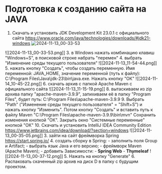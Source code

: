 # Подготовка к созданию сайта на JAVA

1. Скачать и установить JDK Development Kit 23.0.1 с официального сайта https://www.oracle.com/java/technologies/downloads/#jdk21-windows
![2024-11-13_00-33-53](https://github.com/user-attachments/assets/1a07d600-d297-4d31-be7d-e12f190920e7)

![[2024-11-13_00-33-53.png]]
3. в Windows нажать комбинацию клавиш "Windows+S", в поисковой строке набрать "перемен"
4. выбрать "Изменение среды текущего пользователя"
![[2024-11-13_11-54-44.png]]
5. нажать кнопку "Создать", чтобы создать переменную. Имя переменной: JAVA_HOME, значение переменной (путь к файлу): C:\Program Files\Java\jdk-23\bin\java.exe. Нажать кнопку "ОК"
![[2024-11-14_10-45-22.png]]
6. скачать архив с папкой Apache Maven с официального сайта 
![[2024-11-13_11-15-19.png]]
8. вытаскиваем из zip архива папку "apache-maven-3.9.9", запихиваем её в папку "Program Files", будет путь: C:\Program Files\apache-maven-3.9.9
9. Выбрать "Path" ("Изменение среды текущего пользователя" = "Shift+S") и нажать кнопку "Изменить". Потом кнопку "Создать" и вставить путь к файлу Maven "C:\Program Files\apache-maven-3.9.9\bin\mvn" Сохранить изменения кнопкой "ОК". Закрыть окно "Системные переменные" кнопкой "ОК"
10. Скачать и установить IntelliJ IDEA Community Edition https://www.jetbrains.com/idea/download/?section=windows
![[2024-11-13_00-35-05.png]]
3. зайти на сайт фреймворка Spring https://start.spring.io/
4. создать сборку в Spring:
	- заполнить поля Group и Artifact;
	- выбрать язык Java и его версию; 
	- фреймворк Maven (Apache Maven); 
	- добавить Зависимости:
		- **Spring Web**
		- **Thymeleaf**
![[2024-11-13_00-37-12.png]]
5. Нажать на кнопку "Generate"
6. Распаковать скаченный zip архив на диск D в папку с будущим проектом.
